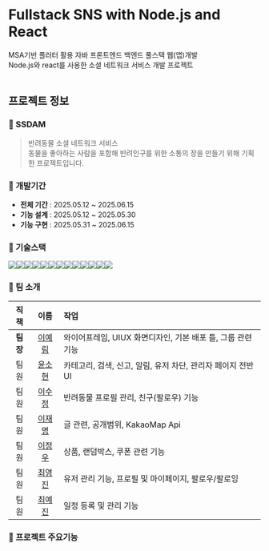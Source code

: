 Fullstack SNS with Node.js and React
===
MSA기반 플러터 활용 자바 프론트엔드 백엔드 풀스택 웹(앱)개발</br>
Node.js와 react를 사용한 소셜 네트워크 서비스 개발 프로젝트
</br></br>

프로젝트 정보
---
### 🐾 SSDAM
>반려동물 소셜 네트워크 서비스
></br>동물을 좋아하는 사람을 포함해 반려인구를 위한 소통의 장을 만들기 위해 기획한 프로젝트입니다.

### 🐾 개발기간
- **전체 기간** : 2025.05.12 ~ 2025.06.15
- **기능 설계** : 2025.05.12 ~ 2025.05.30
- **기능 구현** : 2025.05.31 ~ 2025.06.15

### 🐾 기술스택
<img src="https://img.shields.io/badge/node.js-5FA04E?style=for-the-badge&logo=nodedotjs&logoColor=white"><img src="https://img.shields.io/badge/react-61DAFB?style=for-the-badge&logo=react&logoColor=white"><img src="https://img.shields.io/badge/javascript-F7DF1E?style=for-the-badge&logo=javascript&logoColor=white"><img src="https://img.shields.io/badge/express-000000?style=for-the-badge&logo=express&logoColor=white"><img src="https://img.shields.io/badge/next.js-000000?style=for-the-badge&logo=nextdotjs&logoColor=white"><img src="https://img.shields.io/badge/nodemon-76D04B?style=for-the-badge&logo=nodemon&logoColor=white"><img src="https://img.shields.io/badge/dotenv-ECD53F?style=for-the-badge&logo=dotenv&logoColor=white"><img src="https://img.shields.io/badge/mysql-4479A1?style=for-the-badge&logo=mysql&logoColor=white"><img src="https://img.shields.io/badge/sequelize-52B0E7?style=for-the-badge&logo=sequelize&logoColor=white"><img src="https://img.shields.io/badge/axios-5A29E4?style=for-the-badge&logo=axios&logoColor=white"><img src="https://img.shields.io/badge/redux-764ABC?style=for-the-badge&logo=redux&logoColor=white"><img src="https://img.shields.io/badge/reduxsaga-999999?style=for-the-badge&logo=reduxsaga&logoColor=white"><img src="https://img.shields.io/badge/antdesign-0170FE?style=for-the-badge&logo=antdesign&logoColor=white">

### 🐾 팀 소개
|직책|이름|작업|
|:---:|:---:|:--| 
|**팀장**|[이예림](https://github.com/dpflaalee)|와이어프레임, UIUX 화면디자인, 기본 배포 틀, 그룹 관련 기능|
|팀원|[ 윤소현](https://github.com/syeon279)|카테고리, 검색, 신고, 알림, 유저 차단, 관리자 페이지 전반UI|
|팀원|[ 이수정](https://github.com/sj71791)|반려동물 프로필 관리, 친구(팔로우) 기능|
|팀원|[ 이재명](https://github.com/Lee-jaemyeong)|글 관련, 공개범위, KakaoMap Api|
|팀원|[ 이정우](https://github.com/jeongwoo76)|상품, 랜덤박스, 쿠폰 관련 기능|
|팀원|[ 최영진](https://github.com/JinProjects)|유저 관리 기능, 프로필 및 마이페이지, 팔로우/팔로잉|
|팀원|[ 최예진]()|일정 등록 및 관리 기능|

### 🐾 프로젝트 주요기능
